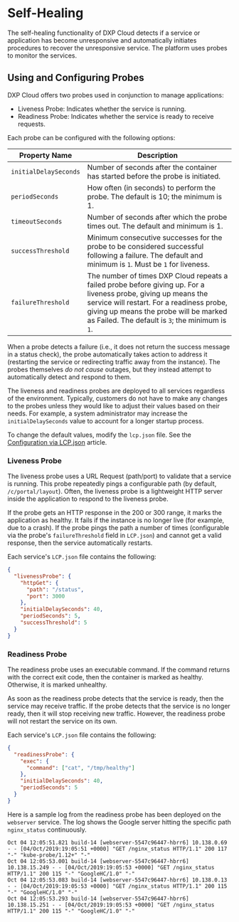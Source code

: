 # Self-Healing

The self-healing functionality of DXP Cloud detects if a service or application has become unresponsive and automatically initiates procedures to recover the unresponsive service. The platform uses probes to monitor the services.

## Using and Configuring Probes

DXP Cloud offers two probes used in conjunction to manage applications:

* Liveness Probe: Indicates whether the service is running.
* Readiness Probe: Indicates whether the service is ready to receive requests.

Each probe can be configured with the following options:

| Property Name | Description |
| --- | --- |
| `initialDelaySeconds`| Number of seconds after the container has started before the probe is initiated. |
| `periodSeconds` | How often (in seconds) to perform the probe. The default is 10; the minimum is 1. |
| `timeoutSeconds` | Number of seconds after which the probe times out. The default and minimum is 1. |
| `successThreshold` | Minimum consecutive successes for the probe to be considered successful following a failure. The default and minimum is `1`. Must be `1` for liveness. |
| `failureThreshold` | The number of times DXP Cloud repeats a failed probe before giving up. For a liveness probe, giving up means the service will restart. For a readiness probe, giving up means the probe will be marked as Failed. The default is `3`; the minimum is `1`. |

When a probe detects a failure (i.e., it does not return the success message in a status check), the probe automatically takes action to address it (restarting the service or redirecting traffic away from the instance). The probes themselves *do not cause* outages, but they instead attempt to automatically detect and respond to them.

The liveness and readiness probes are deployed to all services regardless of the environment. Typically, customers do not have to make any changes to the probes unless they would like to adjust their values based on their needs. For example, a system administrator may increase the `initialDelaySeconds` value to account for a longer startup process.

To change the default values, modify the `lcp.json` file. See the [Configuration via LCP.json](../reference/configuration-via-lcp-json.md) article.

### Liveness Probe

The liveness probe uses a URL Request (path/port) to validate that a service is running. This probe repeatedly pings a configurable path (by default, `/c/portal/layout`). Often, the liveness probe is a lightweight HTTP server inside the application to respond to the liveness probe.

If the probe gets an HTTP response in the 200 or 300 range, it marks the application as healthy. It fails if the instance is no longer live (for example, due to a crash). If the probe pings the path a number of times (configurable via the probe's `failureThreshold` field in `LCP.json`) and cannot get a valid response, then the service automatically restarts.

Each service's `LCP.json` file contains the following:

```json
{
  "livenessProbe": {
    "httpGet": {
      "path": "/status",
      "port": 3000
    },
    "initialDelaySeconds": 40,
    "periodSeconds": 5,
    "successThreshold": 5
  }
}
```

### Readiness Probe

The readiness probe uses an executable command. If the command returns with the correct exit code, then the container is marked as healthy. Otherwise, it is marked unhealthy.

As soon as the readiness probe detects that the service is ready, then the service may receive traffic. If the probe detects that the service is no longer ready, then it will stop receiving new traffic. However, the readiness probe will not restart the service on its own.

Each service's `LCP.json` file contains the following:

```json
{
  "readinessProbe": {
    "exec": {
      "command": ["cat", "/tmp/healthy"]
    },
    "initialDelaySeconds": 40,
    "periodSeconds": 5
  }
}
```

Here is a sample log from the readiness probe has been deployed on the `webserver` service. The log shows the Google server hitting the specific path `nginx_status` continuously.

```shell
Oct 04 12:05:51.821 build-14 [webserver-5547c96447-hbrr6] 10.138.0.69 - - [04/Oct/2019:19:05:51 +0000] "GET /nginx_status HTTP/1.1" 200 117 "-" "kube-probe/1.12+" "-"
Oct 04 12:05:53.001 build-14 [webserver-5547c96447-hbrr6] 10.138.15.249 - - [04/Oct/2019:19:05:53 +0000] "GET /nginx_status HTTP/1.1" 200 115 "-" "GoogleHC/1.0" "-"
Oct 04 12:05:53.083 build-14 [webserver-5547c96447-hbrr6] 10.138.0.13 - - [04/Oct/2019:19:05:53 +0000] "GET /nginx_status HTTP/1.1" 200 115 "-" "GoogleHC/1.0" "-"
Oct 04 12:05:53.293 build-14 [webserver-5547c96447-hbrr6] 10.138.15.251 - - [04/Oct/2019:19:05:53 +0000] "GET /nginx_status HTTP/1.1" 200 115 "-" "GoogleHC/1.0" "-"
```
